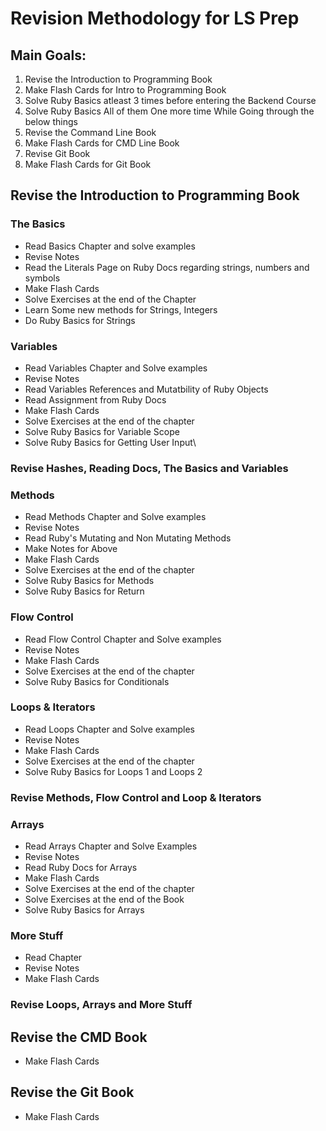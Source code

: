 # Revision Methodology for LS Prep

## Main Goals:

1. Revise the Introduction to Programming Book
2. Make Flash Cards for Intro to Programming Book
3. Solve Ruby Basics atleast 3 times before entering the Backend Course
4. Solve Ruby Basics All of them One more time While Going through the below things
4. Revise the Command Line Book
5. Make Flash Cards for CMD Line Book
6. Revise Git Book
7. Make Flash Cards for Git Book

## Revise the Introduction to Programming Book

### The Basics

- Read Basics Chapter and solve examples
- Revise Notes
- Read the Literals Page on Ruby Docs regarding strings, numbers and symbols
- Make Flash Cards
- Solve Exercises at the end of the Chapter
- Learn Some new methods for Strings, Integers
- Do Ruby Basics for Strings


### Variables

- Read Variables Chapter and Solve examples
- Revise Notes
- Read Variables References and Mutatbility of Ruby Objects
- Read Assignment from Ruby Docs
- Make Flash Cards
- Solve Exercises at the end of the chapter
- Solve Ruby Basics for Variable Scope
- Solve Ruby Basics for Getting User Input\

### Revise Hashes, Reading Docs, The Basics and Variables

### Methods

- Read Methods Chapter and Solve examples
- Revise Notes
- Read Ruby's Mutating and Non Mutating Methods
- Make Notes for Above
- Make Flash Cards
- Solve Exercises at the end of the chapter
- Solve Ruby Basics for Methods
- Solve Ruby Basics for Return

### Flow Control

- Read Flow Control Chapter and Solve examples
- Revise Notes
- Make Flash Cards
- Solve Exercises at the end of the chapter
- Solve Ruby Basics for Conditionals

### Loops & Iterators

- Read Loops Chapter and Solve examples
- Revise Notes
- Make Flash Cards
- Solve Exercises at the end of the chapter
- Solve Ruby Basics for Loops 1 and Loops 2

### Revise Methods, Flow Control and Loop & Iterators

### Arrays

- Read Arrays Chapter and Solve Examples
- Revise Notes
- Read Ruby Docs for Arrays
- Make Flash Cards
- Solve Exercises at the end of the chapter
- Solve Exercises at the end of the Book
- Solve Ruby Basics for Arrays

### More Stuff

- Read Chapter
- Revise Notes
- Make Flash Cards

### Revise Loops, Arrays and More Stuff


## Revise the CMD Book
- Make Flash Cards

## Revise the Git Book
- Make Flash Cards


